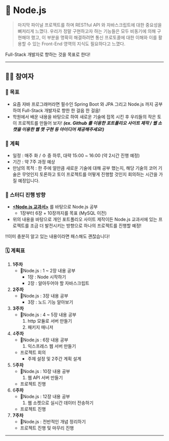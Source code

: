 # 🦖 Node.js

> 마지막 파이널 프로젝트를 하며 RESTful API 와 자바스크립트에 대한 중요성을 뼈저리게 느꼈다. 
우리가 정말 구현하고자 하는 기능들은 모두 비동기에 의해 구현해야 했고, 이 부분을 명확히 해결하려면 통신 프로토콜에 대한 이해와 이를 활용할 수 있는 Front-End 영역의 지식도 필요하다고 느꼈다.

Full-Stack 개발자로 향하는 것을 목표로 한다!

---

## 🧑‍💻 참여자

### 📌 목표

- 요즘 자바 프로그래머라면 필수인 Spring Boot 와 JPA 그리고 Node.js 까지 공부하여 Full-Stack 개발자로 향한 한 걸음 한 걸음!
- 학원에서 배운 내용을 바탕으로 하여 새로운 기술에 접목 시킨 후 우리들의 작은 토이 프로젝트를 만들어 보자! 
***(ex. Github 를 이용한 포트폴리오 사이트 제작 / 웹 소캣을 이용한 웹 챗 구현 등 아이디어 제공해주세요!)***

### 🔎 계획

- 일정 : 매주 화 / 수 중 하루, 대략 15:00 ~ 16:00 (약 2시간 진행 예정)
- 기간 : 약 7주 과정 예상
- 만남의 목적 : 한 주에 얼만큼 새로운 기술에 대해 공부 했는지, 해당 기술의 코어 기술은 무엇인지 토론하고 토이 프로젝트를 어떻게 진행할 것인지 회의하는 시간을 가질 예정입니다.

### 🏇 스터디 진행 방향

- **[<Node.js 교과서>](http://www.kyobobook.co.kr/product/detailViewKor.laf?mallGb=KOR&barcode=9791160505221)** 를 바탕으로 Node.js  공부
    - 1장부터 6장 + 10장까지를 목표 (MySQL 이전)
- 위의 내용을 바탕으로 개인 포트폴리오 사이트 제작이든 Node.js 교과서에 있는 프로젝트를 조금 더 발전시키는 방향으로 하나의 프로젝트를 진행할 예정!

‼️이미 충분히 알고 있는 내용이라면 패스해도 괜찮습니다!

### 🗓 계획표

1. **1주차**
    - 🦖Node.js :  1 ~ 2장 내용 공부
        - 1장 : Node 시작하기
        - 2장 : 알아두어야 할 자바스크립트
2. **2주차**
    - 🦖Node.js : 3장 내용 공부
        - 3장 : 노드 기능 알아보기
3. **3주차**
    - 🦖Node.js : 4 ~ 5장 내용 공부
        1. http 모듈로 서버 만들기
        2. 패키지 매니저
4. 4**주차**
    - 🦖Node.js : 6장 내용 공부
        1. 익스프레스 웹 서버 만들기
    - 프로젝트 회의
        - 주제 설정 및 2주간 계획 설계
5. 5**주차**
    - 🦖Node.js : 10장 내용 공부
        1. 웹 API 서버 만들기
    - 프로젝트 진행
6. 6**주차**
    - 🦖Node.js : 12장 내용 공부
        1. 웹 소켓으로 실시간 데이터 전송하기
    - 프로젝트 진행
7. **7주차**
    - 🦖Node.js : 전반적인 개념 정리하기
    - 프로젝트 진행 및 마무리 진행

---
